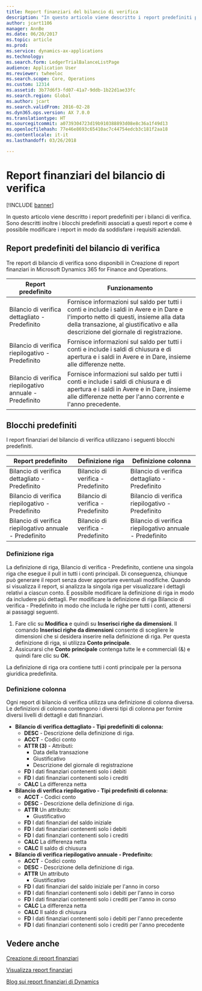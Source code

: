 ```yaml
---
title: Report finanziari del bilancio di verifica
description: "In questo articolo viene descritto i report predefiniti per i bilanci di verifica. Sono descritti inoltre i blocchi predefiniti associati a questi report e come è possibile modificare i report in modo da soddisfare i requisiti aziendali."
author: jcart1106
manager: AnnBe
ms.date: 06/20/2017
ms.topic: article
ms.prod: 
ms.service: dynamics-ax-applications
ms.technology: 
ms.search.form: LedgerTrialBalanceListPage
audience: Application User
ms.reviewer: twheeloc
ms.search.scope: Core, Operations
ms.custom: 12314
ms.assetid: 3b77d6f3-fd07-41a7-9ddb-1b22d1ae33fc
ms.search.region: Global
ms.author: jcart
ms.search.validFrom: 2016-02-28
ms.dyn365.ops.version: AX 7.0.0
ms.translationtype: HT
ms.sourcegitcommit: a0739304723d19b910388893d08e8c36a1f49d13
ms.openlocfilehash: 77e46e8693c65410ac7c44754edcb3c181f2aa18
ms.contentlocale: it-it
ms.lasthandoff: 03/26/2018

---
```


# <a name="trial-balance-financial-reports"></a>Report finanziari del bilancio di verifica

[!INCLUDE [banner](../includes/banner.md)]

In questo articolo viene descritto i report predefiniti per i bilanci di verifica. Sono descritti inoltre i blocchi predefiniti associati a questi report e come è possibile modificare i report in modo da soddisfare i requisiti aziendali. 

<a name="default-trial-balance-reports"></a>Report predefiniti del bilancio di verifica
-----------------------------

Tre report di bilancio di verifica sono disponibili in Creazione di report finanziari in Microsoft Dynamics 365 for Finance and Operations.

| Report predefinito                                 | Funzionamento                                                                                                                                                                                        |
|------------------------------------------------|-----------------------------------------------------------------------------------------------------------------------------------------------------------------------------------------------------|
| Bilancio di verifica dettagliato - Predefinito               | Fornisce informazioni sul saldo per tutti i conti e include i saldi in Avere e in Dare e l'importo netto di questi, insieme alla data della transazione, al giustificativo e alla descrizione del giornale di registrazione.                  |
| Bilancio di verifica riepilogativo - Predefinito                | Fornisce informazioni sul saldo per tutti i conti e include i saldi di chiusura e di apertura e i saldi in Avere e in Dare, insieme alle differenze nette.                                        |
| Bilancio di verifica riepilogativo annuale - Predefinito | Fornisce informazioni sul saldo per tutti i conti e include i saldi di chiusura e di apertura e i saldi in Avere e in Dare, insieme alle differenze nette per l'anno corrente e l'anno precedente. |

## <a name="building-blocks"></a>Blocchi predefiniti
I report finanziari del bilancio di verifica utilizzano i seguenti blocchi predefiniti.

| Report predefinito                                 | Definizione riga          | Definizione colonna                              |
|------------------------------------------------|-------------------------|------------------------------------------------|
| Bilancio di verifica dettagliato - Predefinito               | Bilancio di verifica - Predefinito | Bilancio di verifica dettagliato - Predefinito               |
| Bilancio di verifica riepilogativo - Predefinito                | Bilancio di verifica - Predefinito | Bilancio di verifica riepilogativo - Predefinito                |
| Bilancio di verifica riepilogativo annuale - Predefinito | Bilancio di verifica - Predefinito | Bilancio di verifica riepilogativo annuale - Predefinito |

### <a name="row-definition"></a>Definizione riga

La definizione di riga, Bilancio di verifica - Predefinito, contiene una singola riga che esegue il pull in tutti i conti principali. Di conseguenza, chiunque può generare il report senza dover apportare eventuali modifiche. Quando si visualizza il report, si analizza la singola riga per visualizzare i dettagli relativi a ciascun conto. È possibile modificare la definizione di riga in modo da includere più dettagli. Per modificare la definizione di riga Bilancio di verifica - Predefinito in modo che includa le righe per tutti i conti, attenersi ai passaggi seguenti.

1.  Fare clic su **Modifica** e quindi su **Inserisci righe da dimensioni**. Il comando **Inserisci righe da dimensioni** consente di scegliere le dimensioni che si desidera inserire nella definizione di riga. Per questa definizione di riga, si utilizza **Conto principale**.
2.  Assicurarsi che **Conto principale** contenga tutte le e commerciali (&) e quindi fare clic su **OK**.

La definizione di riga ora contiene tutti i conti principale per la persona giuridica predefinita.

### <a name="column-definition"></a>Definizione colonna

Ogni report di bilancio di verifica utilizza una definizione di colonna diversa. Le definizioni di colonna contengono i diversi tipi di colonna per fornire diversi livelli di dettagli e dati finanziari.

-   **Bilancio di verifica dettagliato - Tipi predefiniti di colonna:**
    -   **DESC** - Descrizione della definizione di riga.
    -   **ACCT** - Codici conto
    -   **ATTR (3)** - Attributi:
        -   Data della transazione
        -   Giustificativo
        -   Descrizione del giornale di registrazione
    -   **FD** I dati finanziari contenenti solo i debiti
    -   **FD** I dati finanziari contenenti solo i crediti
    -   **CALC** La differenza netta
-   **Bilancio di verifica riepilogativo - Tipi predefiniti di colonna:**
    -   **ACCT** - Codici conto
    -   **DESC** - Descrizione della definizione di riga.
    -   **ATTR** Un attributo:
        -   Giustificativo
    -   **FD** I dati finanziari del saldo iniziale
    -   **FD** I dati finanziari contenenti solo i debiti
    -   **FD** I dati finanziari contenenti solo i crediti
    -   **CALC** La differenza netta
    -   **CALC** Il saldo di chiusura
-   **Bilancio di verifica riepilogativo annuale - Predefinito:**
    -   **ACCT** - Codici conto
    -   **DESC** - Descrizione della definizione di riga.
    -   **ATTR** Un attributo
        -   Giustificativo
    -   **FD** I dati finanziari del saldo iniziale per l'anno in corso
    -   **FD** I dati finanziari contenenti solo i debiti per l'anno in corso
    -   **FD** I dati finanziari contenenti solo i crediti per l'anno in corso
    -   **CALC** La differenza netta
    -   **CALC** Il saldo di chiusura
    -   **FD** I dati finanziari contenenti solo i debiti per l'anno precedente
    -   **FD** I dati finanziari contenenti solo i crediti per l'anno precedente



<a name="see-also"></a>Vedere anche
--------

[Creazione di report finanziari](financial-reporting-getting-started.md)

[Visualizza report finanziari](view-financial-reports.md)

[Blog sui report finanziari di Dynamics](http://blogs.msdn.com/b/dynamics_financial_reporting/)




